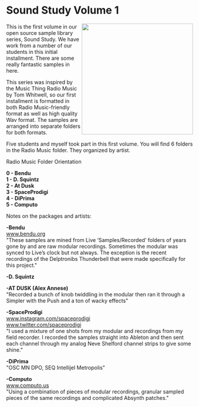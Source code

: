 # Sound Study Volume 1
<img src="http://www.voltagecontrollab.com/wp-content/uploads/2017/02/soundstudylogoblack.png" height="300" align="right">
This is the first volume in our open source sample library series, Sound Study.
We have work from a number of our students in this initial installment. There are some really fantastic samples in here.

This series was inspired by the Music Thing Radio Music by Tom Whitwell, so our first installment is formatted in both Radio Music-friendly format as well as high quality Wav format. The samples are arranged into separate folders for both formats.

Five students and myself took part in this first volume. You will find 6 folders in the Radio Music folder. They organized by artist. 

Radio Music Folder Orientation

<b>0 - Bendu<br>
1 - D. Squintz<br>
2 - At Dusk <br>
3 - SpaceProdigi<br>
4 - DiPrima<br>
5 - Computo<br></b>

Notes on the packages and artists:

<b>-Bendu</b><br>
www.bendu.org<br>
"These samples are mined from Live ‘Samples/Recorded’ folders of years gone by and are raw modular recordings. Sometimes the modular was synced to Live’s clock but not always. The exception is the recent recordings of the Delptronibs Thunderbell that were made specifically for this project."

<b>-D. Squintz</b>

<b>-AT DUSK (Alex Annese)</b><br>
"Recorded a bunch of knob twiddling in the modular then ran it through a Simpler with the Push and a ton of wacky effects"

<b>-SpaceProdigi</b><br>
www.instagram.com/spaceprodigi<br>
www.twitter.com/spaceprodigi<br>
"I used a mixture of one shots from my modular and recordings from my field recorder. I recorded the samples straight into Ableton and then sent each channel through my analog Neve Shelford channel strips to give some shine."

<b>-DiPrima</b> <br>
"OSC MN DPO, SEQ Intellijel Metropolis"

<b>-Computo</b><br>
www.computo.us<br>
"Using a combination of pieces of modular recordings, granular sampled pieces of the same recordings and complicated Absynth patches."
